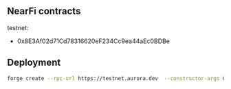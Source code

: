 ## NearFi contracts

testnet:
- 0x8E3Af02d71Cd78316620eF234Cc9ea44aEc0BDBe

## Deployment

```bash
forge create --rpc-url https://testnet.aurora.dev  --constructor-args 0x901fb725c106E182614105335ad0E230c91B67C8 0xf4e9C0697c6B35fbDe5a17DB93196Afd7aDFe84f --private-key SECRET src/CoreFiCash.sol:CoreFiCash --legacy
```